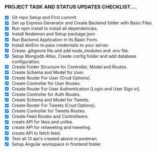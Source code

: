 ### PROJECT TASK AND STATUS UPDATES CHECKLIST....

- [x] Git repo Setup and First commit.
- [x] Set up Express Generator and Create Backend folder with Basic Files.
- [x] Run npm install to install all dependencies.
- [x] Install Nodemon and Setup package.json
- [x] Run Backend Application in its Basic Form.
- [x] Install dotEnv to pass credentails to your server.
- [x] Create .gitignore  file and add node_modules and .env file.
- [x] Setup Mongodb Atlas, Create config folder and add database configuration.
- [x] Create Folder Structure for Controller, Model and Routes.
- [x] Create Schema and Model for User.
- [x] Create Router For User (Crud Options).
- [x] Create Controller for User Routes.
- [x] Create Router For User Authentication [Login and User Sign in].
- [x] Create Controller for Auth Routes.
- [x] Create Schema and Model for Tweets.
- [x] Create Router For Tweets (Crud Options).
- [x] Create Controller for Tweets Routes.
- [x] Create Feed Routes and Controllwers.
- [x] create API for likes and unlike.
- [x] create API for retweeting and tweeting.
- [x] create API to fetch feed.
- [x] Test all 13 api's created above in postman.
- [x] Setup Angular workspace in frontend folder.
